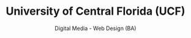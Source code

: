 ---
type: "education"
title: "University of Central Florida (UCF)"
subtitle: "Digital Media - Web Design (BA)"
dates: "May 2017"
position: 2
---